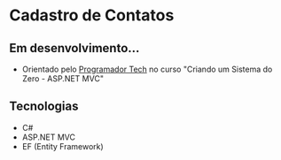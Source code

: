 ﻿# Cadastro de Contatos
## Em desenvolvimento...

- Orientado pelo [Programador Tech](https://www.youtube.com/playlist?list=PLJ0IKu7KZpCQKdwRbU7HfXW3raImmghWZ) no curso "Criando um Sistema do Zero - ASP.NET MVC"

## Tecnologias
- C#
- ASP.NET MVC
- EF (Entity Framework)